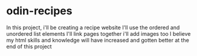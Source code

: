 # odin-recipes
In this project, i'll be creating a recipe website
I'll use the ordered and unordered list elements
I'll link pages together
i'll add images too
I believe my html skills and knowledge will have increased and gotten better at the end of this project
